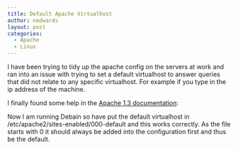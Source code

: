 ```yaml
---
title: Default Apache Virtualhost
author: nedwards
layout: post
categories:
  - Apache
  - Linux
---
```

I have been trying to tidy up the apache config on the servers at work and ran into an issue with trying to set a default virtualhost to answer queries that did not relate to any specific virtualhost. For example if you type in the ip address of the machine.

I finally found some help in the [Apache 1.3 documentation][1]:

Now I am running Debain so have put the default virtualhost in /etc/apache2/sites-enabled/000-default and this works correctly. As the file starts with 0 it should always be added into the configuration first and thus be the default.

 [1]: http://httpd.apache.org/docs/1.3/vhosts/name-based.html#using
